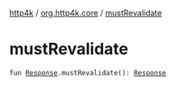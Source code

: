 [http4k](../index.md) / [org.http4k.core](index.md) / [mustRevalidate](./must-revalidate.md)

# mustRevalidate

`fun `[`Response`](-response/index.md)`.mustRevalidate(): `[`Response`](-response/index.md)